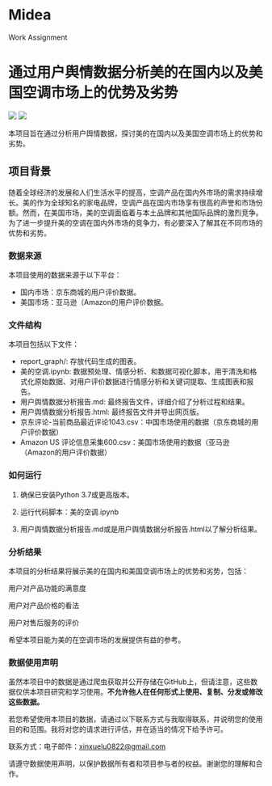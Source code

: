 # Midea
Work Assignment
# 通过用户舆情数据分析美的在国内以及美国空调市场上的优势及劣势
![](https://img.shields.io/badge/Author-%E5%8D%A2%E5%BF%83%E9%9B%AA-brightgreen) ![](https://img.shields.io/badge/Version-1.0-red)

本项目旨在通过分析用户舆情数据，探讨美的在国内以及美国空调市场上的优势和劣势。


## 项目背景
随着全球经济的发展和人们生活水平的提高，空调产品在国内外市场的需求持续增长。美的作为全球知名的家电品牌，空调产品在国内市场享有很高的声誉和市场份额。然而，在美国市场，美的空调面临着与本土品牌和其他国际品牌的激烈竞争。为了进一步提升美的空调在国内外市场的竞争力，有必要深入了解其在不同市场的优势和劣势。

### 数据来源
本项目使用的数据来源于以下平台：

- 国内市场：京东商城的用户评价数据。
- 美国市场：亚马逊（Amazon的用户评价数据。

### 文件结构
本项目包括以下文件：

- report_graph/: 存放代码生成的图表。
- 美的空调.ipynb: 数据预处理、情感分析、和数据可视化脚本，用于清洗和格式化原始数据、对用户评价数据进行情感分析和关键词提取、生成图表和报告。
- 用户舆情数据分析报告.md: 最终报告文件，详细介绍了分析过程和结果。
- 用户舆情数据分析报告.html: 最终报告文件并导出网页版。
- 京东评论-当前商品最近评论1043.csv：中国市场使用的数据（京东商城的用户评价数据）
- Amazon US 评论信息采集600.csv：美国市场使用的数据（亚马逊（Amazon的用户评价数据）

### 如何运行
1. 确保已安装Python 3.7或更高版本。

2. 运行代码脚本：美的空调.ipynb

3. 用户舆情数据分析报告.md或是用户舆情数据分析报告.html以了解分析结果。

### 分析结果
本项目的分析结果将展示美的在国内和美国空调市场上的优势和劣势，包括：

用户对产品功能的满意度

用户对产品价格的看法

用户对售后服务的评价

希望本项目能为美的在空调市场的发展提供有益的参考。

### 数据使用声明
虽然本项目中的数据是通过爬虫获取并公开存储在GitHub上，但请注意，这些数据仅供本项目研究和学习使用。**不允许他人在任何形式上使用、复制、分发或修改这些数据。**

若您希望使用本项目的数据，请通过以下联系方式与我取得联系，并说明您的使用目的和范围。我将对您的请求进行评估，并在适当的情况下给予许可。

联系方式：电子邮件：xinxuelu0822@gmail.com

请遵守数据使用声明，以保护数据所有者和项目参与者的权益。谢谢您的理解和合作。
